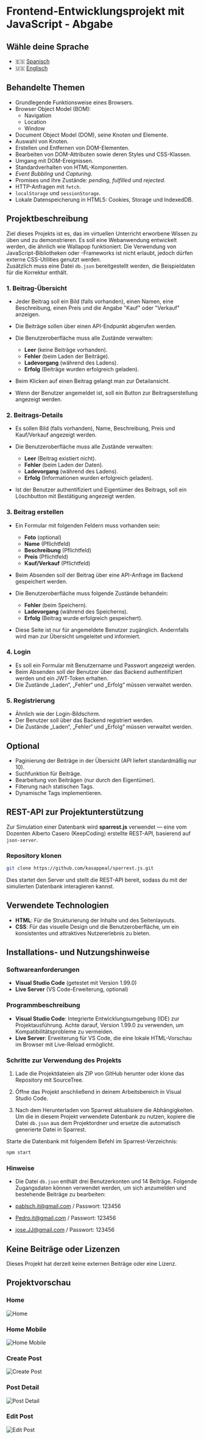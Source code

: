 # Frontend-Entwicklungsprojekt mit JavaScript - Abgabe

## Wähle deine Sprache

- 🇪🇸 [Spanisch](README.es.md)
- 🇺🇸 [Englisch](README.md)

## Behandelte Themen

- Grundlegende Funktionsweise eines Browsers.
- Browser Object Model (BOM):
  - Navigation
  - Location
  - Window
- Document Object Model (DOM), seine Knoten und Elemente.
- Auswahl von Knoten.
- Erstellen und Entfernen von DOM-Elementen.
- Bearbeiten von DOM-Attributen sowie deren Styles und CSS-Klassen.
- Umgang mit DOM-Ereignissen.
- Standardverhalten von HTML-Komponenten.
- *Event Bubbling* und *Capturing*.
- Promises und ihre Zustände: *pending*, *fulfilled* und *rejected*.
- HTTP-Anfragen mit `fetch`.
- `localStorage` und `sessionStorage`.
- Lokale Datenspeicherung in HTML5: Cookies, Storage und IndexedDB.

## Projektbeschreibung

Ziel dieses Projekts ist es, das im virtuellen Unterricht erworbene Wissen zu üben und zu demonstrieren. Es soll eine Webanwendung entwickelt werden, die ähnlich wie Wallapop funktioniert. Die Verwendung von JavaScript-Bibliotheken oder -Frameworks ist nicht erlaubt, jedoch dürfen externe CSS-Utilities genutzt werden.  
Zusätzlich muss eine Datei `db.json` bereitgestellt werden, die Beispieldaten für die Korrektur enthält.

### 1. Beitrag-Übersicht

- Jeder Beitrag soll ein Bild (falls vorhanden), einen Namen, eine Beschreibung, einen Preis und die Angabe "Kauf" oder "Verkauf" anzeigen.  
- Die Beiträge sollen über einen API-Endpunkt abgerufen werden.  
- Die Benutzeroberfläche muss alle Zustände verwalten:

  - **Leer** (keine Beiträge vorhanden).
  - **Fehler** (beim Laden der Beiträge).
  - **Ladevorgang** (während des Ladens).
  - **Erfolg** (Beiträge wurden erfolgreich geladen).

- Beim Klicken auf einen Beitrag gelangt man zur Detailansicht.  
- Wenn der Benutzer angemeldet ist, soll ein Button zur Beitragserstellung angezeigt werden.

### 2. Beitrags-Details

- Es sollen Bild (falls vorhanden), Name, Beschreibung, Preis und Kauf/Verkauf angezeigt werden.  
- Die Benutzeroberfläche muss alle Zustände verwalten:

  - **Leer** (Beitrag existiert nicht).
  - **Fehler** (beim Laden der Daten).
  - **Ladevorgang** (während des Ladens).
  - **Erfolg** (Informationen wurden erfolgreich geladen).

- Ist der Benutzer authentifiziert und Eigentümer des Beitrags, soll ein Löschbutton mit Bestätigung angezeigt werden.

### 3. Beitrag erstellen

- Ein Formular mit folgenden Feldern muss vorhanden sein:
  - **Foto** (optional)
  - **Name** (Pflichtfeld)
  - **Beschreibung** (Pflichtfeld)
  - **Preis** (Pflichtfeld)
  - **Kauf/Verkauf** (Pflichtfeld)

- Beim Absenden soll der Beitrag über eine API-Anfrage im Backend gespeichert werden.  
- Die Benutzeroberfläche muss folgende Zustände behandeln:

  - **Fehler** (beim Speichern).
  - **Ladevorgang** (während des Speicherns).
  - **Erfolg** (Beitrag wurde erfolgreich gespeichert).

- Diese Seite ist nur für angemeldete Benutzer zugänglich. Andernfalls wird man zur Übersicht umgeleitet und informiert.

### 4. Login

- Es soll ein Formular mit Benutzername und Passwort angezeigt werden.  
- Beim Absenden soll der Benutzer über das Backend authentifiziert werden und ein JWT-Token erhalten.  
- Die Zustände „Laden“, „Fehler“ und „Erfolg“ müssen verwaltet werden.

### 5. Registrierung

- Ähnlich wie der Login-Bildschirm.  
- Der Benutzer soll über das Backend registriert werden.  
- Die Zustände „Laden“, „Fehler“ und „Erfolg“ müssen verwaltet werden.

## Optional

- Paginierung der Beiträge in der Übersicht (API liefert standardmäßig nur 10).
- Suchfunktion für Beiträge.
- Bearbeitung von Beiträgen (nur durch den Eigentümer).
- Filterung nach statischen Tags.
- Dynamische Tags implementieren.

## REST-API zur Projektunterstützung

Zur Simulation einer Datenbank wird **sparrest.js** verwendet — eine vom Dozenten Alberto Casero (KeepCoding) erstellte REST-API, basierend auf `json-server`.

### Repository klonen

```bash
git clone https://github.com/kasappeal/sparrest.js.git
```

Dies startet den Server und stellt die REST-API bereit, sodass du mit der simulierten Datenbank interagieren kannst.

## Verwendete Technologien

- **HTML**: Für die Strukturierung der Inhalte und des Seitenlayouts.
- **CSS**: Für das visuelle Design und die Benutzeroberfläche, um ein konsistentes und attraktives Nutzererlebnis zu bieten.

## Installations- und Nutzungshinweise

### Softwareanforderungen

- **Visual Studio Code** (getestet mit Version 1.99.0)
- **Live Server** (VS Code-Erweiterung, optional)

### Programmbeschreibung

- **Visual Studio Code**: Integrierte Entwicklungsumgebung (IDE) zur Projektausführung. Achte darauf, Version 1.99.0 zu verwenden, um Kompatibilitätsprobleme zu vermeiden.
- **Live Server**: Erweiterung für VS Code, die eine lokale HTML-Vorschau im Browser mit Live-Reload ermöglicht.

### Schritte zur Verwendung des Projekts

1. Lade die Projektdateien als ZIP von GitHub herunter oder klone das Repository mit SourceTree.

2. Öffne das Projekt anschließend in deinem Arbeitsbereich in Visual Studio Code.

3. Nach dem Herunterladen von Sparrest aktualisiere die Abhängigkeiten. Um die in diesem Projekt verwendete Datenbank zu nutzen, kopiere die Datei `db.json` aus dem Projektordner und ersetze die automatisch generierte Datei in Sparrest.

Starte die Datenbank mit folgendem Befehl im Sparrest-Verzeichnis:

```bash
npm start
```

### Hinweise

- Die Datei `db.json` enthält drei Benutzerkonten und 14 Beiträge. Folgende Zugangsdaten können verwendet werden, um sich anzumelden und bestehende Beiträge zu bearbeiten:

- [pablsch.it@gmail.com](mailto:pablsch.it@gmail.com) / Passwort: 123456  
- [Pedro.it@gmail.com](mailto:Pedro.it@gmail.com) / Passwort: 123456  
- [jose.JJ@gmail.com](mailto:jose.JJ@gmail.com) / Passwort: 123456

## Keine Beiträge oder Lizenzen

Dieses Projekt hat derzeit keine externen Beiträge oder eine Lizenz.

## Projektvorschau

### Home

![Home](../etc/preview_images/home.png)

### Home Mobile

![Home Mobile](../etc/preview_images/home_mobile.png.png)

### Create Post

![Create Post](../etc/preview_images/create_post.png)

### Post Detail

![Post Detail](../etc/preview_images/post_detail.png)

### Edit Post

![Edit Post](../etc/preview_images/post_edit.png)
